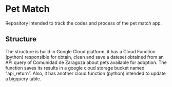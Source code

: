 # Pet Match

Repository intended to track the codes and process of the pet match app.

## Structure

The structure is build in Google Cloud platform, it has a Cloud Function
(python) responsible for obtain, clean and save a dateset obtained from
an API query of Comunidad de Zaragoza about pets available for adoption.
The function saves its results in a google cloud storage bucket named
“api\_return”. Also, it has another cloud function (python) intended to
update a bigquery table.
